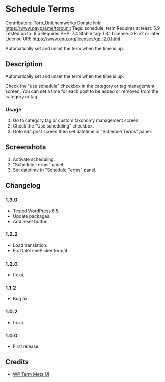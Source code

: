 # Schedule Terms

Contributors:      Toro_Unit,hamworks
Donate link:       https://www.paypal.me/torounit
Tags:              schedule, term
Requires at least: 5.9
Tested up to:      6.5
Requires PHP:      7.4
Stable tag:        1.3.1
License:           GPLv2 or later
License URI:       https://www.gnu.org/licenses/gpl-2.0.html

Automatically set and unset the term when the time is up.

## Description

Automatically set and unset the term when the time is up.

Check the "use schedule" checkbox in the category or tag management screen. You can set a time for each post to be added or removed from the category or tag.

### Usage

1. Go to category,tag or custom taxonomy management screen.
2. Check the "Use scheduling" checkbox.
3. Goto edit post screen then set datetime in "Schedule Terms" panel.

## Screenshots

1. Activate scheduling.
2. "Schedule Terms" panel
3. Set datetime in "Schedule Terms" panel.

## Changelog

### 1.3.0
* Tested WordPress 6.5.
* Update packages.
* Add reset button.

### 1.2.2
* Load translation.
* Fix DateTimePicker format.

### 1.2.0
* fix ui.

### 1.1.2
* Bug fix.

### 1.0.2
* fix ci.

### 1.0.0
* First release.

## Credits

* [WP Term Meta UI](https://github.com/JJJ/wp-term-meta-ui/)


